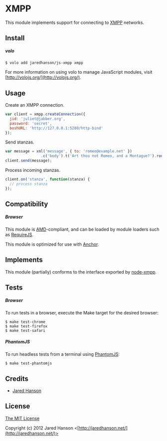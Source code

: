 # XMPP

This module implements support for connecting to [XMPP](http://xmpp.org/)
networks.

## Install

##### volo

    $ volo add jaredhanson/js-xmpp xmpp

For more information on using volo to manage JavaScript modules, visit [http://volojs.org/](http://volojs.org/).

## Usage

Create an XMPP connection.

```javascript
var client = xmpp.createConnection({
  jid: 'juliet@jabber.org',
  password: 'secret',
  boshURL: 'http://127.0.0.1:5280/http-bind'
});
```

Send stanzas.

```javascript
var message = xml('message', { to: 'romeo@example.net' })
                .c('body').t('Art thou not Romeo, and a Montague?').root();
client.send(message);
```

Process incoming stanzas.

```javascript
client.on('stanza', function(stanza) {
  // process stanza
});
```

## Compatibility

##### Browser

This module is [AMD](https://github.com/amdjs/amdjs-api)-compliant, and can be
loaded by module loaders such as [RequireJS](http://requirejs.org/).

This module is optimized for use with [Anchor](https://github.com/anchorjs/anchor).

## Implements

This module (partially) conforms to the interface exported by [node-xmpp](https://github.com/astro/node-xmpp).

## Tests

##### Browser

To run tests in a browser, execute the Make target for the desired browser:

    $ make test-chrome
    $ make test-firefox
    $ make test-safari

##### PhantomJS

To run headless tests from a terminal using [PhantomJS](http://phantomjs.org/):

    $ make test-phantomjs

## Credits

  - [Jared Hanson](http://github.com/jaredhanson)

## License

[The MIT License](http://opensource.org/licenses/MIT)

Copyright (c) 2012 Jared Hanson <[http://jaredhanson.net/](http://jaredhanson.net/)>
